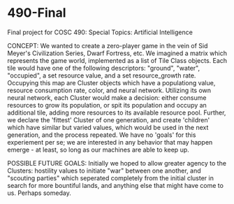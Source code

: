 # 490-Final
Final project for COSC 490: Special Topics: Artificial Intelligence

CONCEPT:
  We wanted to create a zero-player game in the vein of Sid Meyer's Civilization Series, Dwarf Fortress, etc.
  We imagined a matrix which represents the game world, implemented as a list of Tile Class objects. Each tile would have one of the following
descriptors: "ground", "water", "occupied", a set resource value, and a set resource_growth rate.
  Occupying this map are Cluster objects which have a populationg value, resource consumption rate, color, and neural network.
  Utilizing its own neural network, each Cluster would make a decision: either consume resources to grow its population, or spit its population
and occupy an additional tile, adding more resources to its available resource pool.
  Further, we declare the 'fittest' Cluster of one generation, and create 'children' which have similar but varied values, which would be 
used in the next generation, and the process repeated.
  We have no 'goals' for this experiement per se; we are interested in any behavior that may happen emerge - at least, so long as our machines
are able to keep up.

POSSIBLE FUTURE GOALS:
  Initially we hoped to allow greater agency to the Clusters: hostility values to initiate "war" between one another, and "scouting parties" which
seperated completely from the initial cluster in search for more bountiful lands, and anything else that might have come to us. Perhaps someday.
